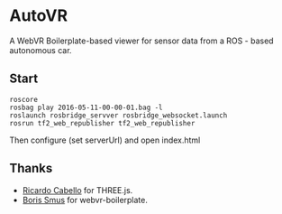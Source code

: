 # AutoVR

A WebVR Boilerplate-based viewer for
sensor data from a ROS - based autonomous car.

## Start
    roscore
    rosbag play 2016-05-11-00-00-01.bag -l
    roslaunch rosbridge_servver rosbridge_websocket.launch
    rosrun tf2_web_republisher tf2_web_republisher

Then configure (set serverUrl) and open index.html

## Thanks

- [Ricardo Cabello][doob] for THREE.js.
- [Boris Smus][smus] for webvr-boilerplate.


[doob]: https://twitter.com/mrdoob
[smus]: http://smus.com

